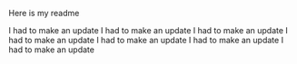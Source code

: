 Here is my readme


I had to make an update
I had to make an update
I had to make an update
I had to make an update
I had to make an update
I had to make an update
I had to make an update
